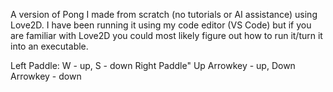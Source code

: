 A version of Pong I made from scratch (no tutorials or AI assistance) using Love2D.
I have been running it using my code editor (VS Code) but if you are familiar with Love2D you could most likely figure out how to run it/turn it into an executable.

Left Paddle: W - up, S - down
Right Paddle" Up Arrowkey - up, Down Arrowkey - down
